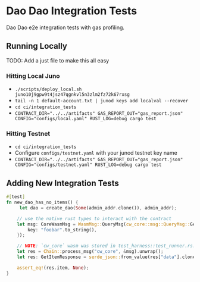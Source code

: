 # Dao Dao Integration Tests

Dao Dao e2e integration tests with gas profiling.

## Running Locally

TODO: Add a just file to make this all easy

### Hitting Local Juno
* `./scripts/deploy_local.sh juno10j9gpw9t4jsz47qgnkvl5n3zlm2fz72k67rxsg`
* `tail -n 1 default-account.txt | junod keys add localval --recover`
* `cd ci/integration_tests`
* `CONTRACT_DIR="../../artifacts" GAS_REPORT_OUT="gas_report.json" CONFIG="configs/local.yaml" RUST_LOG=debug cargo test`

### Hitting Testnet
* `cd ci/integration_tests`
* Configure `configs/testnet.yaml` with your junod testnet key name
* `CONTRACT_DIR="../../artifacts" GAS_REPORT_OUT="gas_report.json" CONFIG="configs/testnet.yaml" RUST_LOG=debug cargo test`


## Adding New Integration Tests

```rust
#[test]
fn new_dao_has_no_items() {
     let dao = create_dao(Some(admin_addr.clone()), admin_addr);

    // use the native rust types to interact with the contract
    let msg: CoreWasmMsg = WasmMsg::QueryMsg(cw_core::msg::QueryMsg::GetItem {
        key: "foobar".to_string(),
    });

    // NOTE: `cw_core` wasm was stored in test_harness::test_runner.rs:setup()
    let res = Chain::process_msg("cw_core", &msg).unwrap();
    let res: GetItemResponse = serde_json::from_value(res["data"].clone()).unwrap();

    assert_eq!(res.item, None);
}
```
